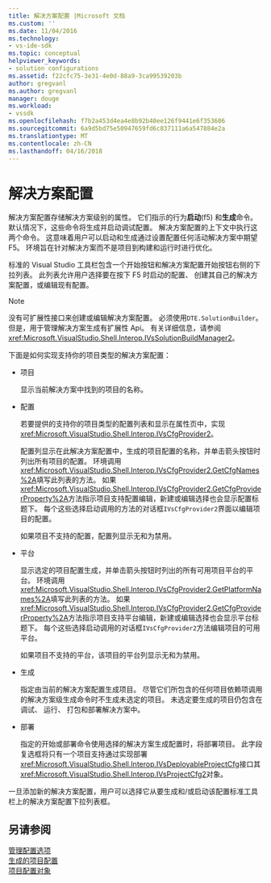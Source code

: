 ```yaml
---
title: 解决方案配置 |Microsoft 文档
ms.custom: ''
ms.date: 11/04/2016
ms.technology:
- vs-ide-sdk
ms.topic: conceptual
helpviewer_keywords:
- solution configurations
ms.assetid: f22cfc75-3e31-4e0d-88a9-3ca99539203b
author: gregvanl
ms.author: gregvanl
manager: douge
ms.workload:
- vssdk
ms.openlocfilehash: f7b2a453d4ea4e8b92b40ee126f9441e6f353606
ms.sourcegitcommit: 6a9d5bd75e50947659fd6c837111a6a547884e2a
ms.translationtype: MT
ms.contentlocale: zh-CN
ms.lasthandoff: 04/16/2018
---
```

# <a name="solution-configuration"></a>解决方案配置
解决方案配置存储解决方案级别的属性。 它们指示的行为**启动**(f5) 和**生成**命令。 默认情况下，这些命令将生成并启动调试配置。 解决方案配置的上下文中执行这两个命令。 这意味着用户可以启动和生成通过设置配置任何活动解决方案中期望 F5。 环境旨在针对解决方案而不是项目到构建和运行时进行优化。  
  
 标准的 Visual Studio 工具栏包含一个开始按钮和解决方案配置开始按钮右侧的下拉列表。 此列表允许用户选择要在按下 F5 时启动的配置、 创建其自己的解决方案配置，或编辑现有配置。  
  
> [!NOTE]
>  没有可扩展性接口来创建或编辑解决方案配置。 必须使用`DTE.SolutionBuilder`。 但是，用于管理解决方案生成有扩展性 Api。 有关详细信息，请参阅<xref:Microsoft.VisualStudio.Shell.Interop.IVsSolutionBuildManager2>。  
  
 下面是如何实现支持你的项目类型的解决方案配置：  
  
-   项目  
  
     显示当前解决方案中找到的项目的名称。  
  
-   配置  
  
     若要提供的支持你的项目类型的配置列表和显示在属性页中，实现<xref:Microsoft.VisualStudio.Shell.Interop.IVsCfgProvider2>。  
  
     配置列显示在此解决方案配置中，生成的项目配置的名称，并单击箭头按钮时列出所有项目的配置。 环境调用<xref:Microsoft.VisualStudio.Shell.Interop.IVsCfgProvider2.GetCfgNames%2A>填写此列表的方法。 如果<xref:Microsoft.VisualStudio.Shell.Interop.IVsCfgProvider2.GetCfgProviderProperty%2A>方法指示项目支持配置编辑，新建或编辑选择也会显示配置标题下。 每个这些选择启动调用的方法的对话框`IVsCfgProvider2`界面以编辑项目的配置。  
  
     如果项目不支持的配置，配置列显示无和为禁用。  
  
-   平台  
  
     显示选定的项目配置生成，并单击箭头按钮时列出的所有可用项目平台的平台。 环境调用<xref:Microsoft.VisualStudio.Shell.Interop.IVsCfgProvider2.GetPlatformNames%2A>填写此列表的方法。 如果<xref:Microsoft.VisualStudio.Shell.Interop.IVsCfgProvider2.GetCfgProviderProperty%2A>方法指示项目支持平台编辑，新建或编辑选择也会显示平台标题下。 每个这些选择启动调用的对话框`IVsCfgProvider2`方法编辑项目的可用平台。  
  
     如果项目不支持的平台，该项目的平台列显示无和为禁用。  
  
-   生成  
  
     指定由当前的解决方案配置生成项目。 尽管它们所包含的任何项目依赖项调用的解决方案级生成命令时不生成未选定的项目。 未选定要生成的项目仍包含在调试、 运行、 打包和部署解决方案中。  
  
-   部署  
  
     指定的开始或部署命令使用选择的解决方案生成配置时，将部署项目。 此字段复选框将只有一个项目支持通过实现部署<xref:Microsoft.VisualStudio.Shell.Interop.IVsDeployableProjectCfg>接口其<xref:Microsoft.VisualStudio.Shell.Interop.IVsProjectCfg2>对象。  
  
 一旦添加新的解决方案配置，用户可以选择它从要生成和/或启动该配置标准工具栏上的解决方案配置下拉列表框。  
  
## <a name="see-also"></a>另请参阅  
 [管理配置选项](../../extensibility/internals/managing-configuration-options.md)   
 [生成的项目配置](../../extensibility/internals/project-configuration-for-building.md)   
 [项目配置对象](../../extensibility/internals/project-configuration-object.md)